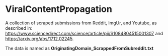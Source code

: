 # ViralContentPropagation

A collection of scraped submissions from Reddit, ImgUr, and Youtube, as described in:
https://www.sciencedirect.com/science/article/pii/S1084804515001307 and https://arxiv.org/abs/1712.02245.

The data is named as **OriginatingDomain_ScrappedFromSubreddit.txt**
